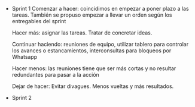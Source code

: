 - Sprint 1
    Comenzar a hacer: coincidimos en empezar a poner plazo a las tareas. También se propuso empezar a llevar un orden según los entregables del sprint 

    Hacer más: asignar las tareas. Tratar de concretar ideas.

    Continuar haciendo: reuniones de equipo, utilizar tablero para controlar los avances o estancamientos, interconsultas para bloqueos por Whatsapp

    Hacer menos: las reuniones tiene que ser más cortas y no resultar redundantes para pasar a la acción

    Dejar de hacer: Evitar divagues. Menos vueltas y más resultados.

- Sprint 2
